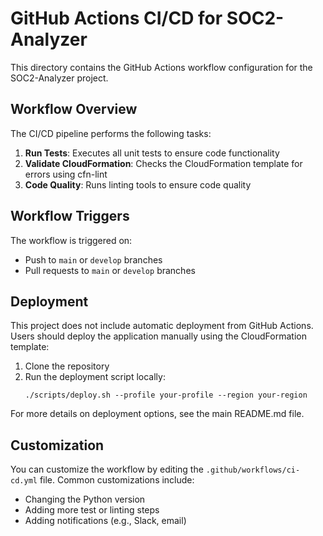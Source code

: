 # GitHub Actions CI/CD for SOC2-Analyzer

This directory contains the GitHub Actions workflow configuration for the SOC2-Analyzer project.

## Workflow Overview

The CI/CD pipeline performs the following tasks:

1. **Run Tests**: Executes all unit tests to ensure code functionality
2. **Validate CloudFormation**: Checks the CloudFormation template for errors using cfn-lint
3. **Code Quality**: Runs linting tools to ensure code quality

## Workflow Triggers

The workflow is triggered on:
- Push to `main` or `develop` branches
- Pull requests to `main` or `develop` branches

## Deployment

This project does not include automatic deployment from GitHub Actions. Users should deploy the application manually using the CloudFormation template:

1. Clone the repository
2. Run the deployment script locally:
   ```
   ./scripts/deploy.sh --profile your-profile --region your-region
   ```

For more details on deployment options, see the main README.md file.

## Customization

You can customize the workflow by editing the `.github/workflows/ci-cd.yml` file. Common customizations include:

- Changing the Python version
- Adding more test or linting steps
- Adding notifications (e.g., Slack, email) 